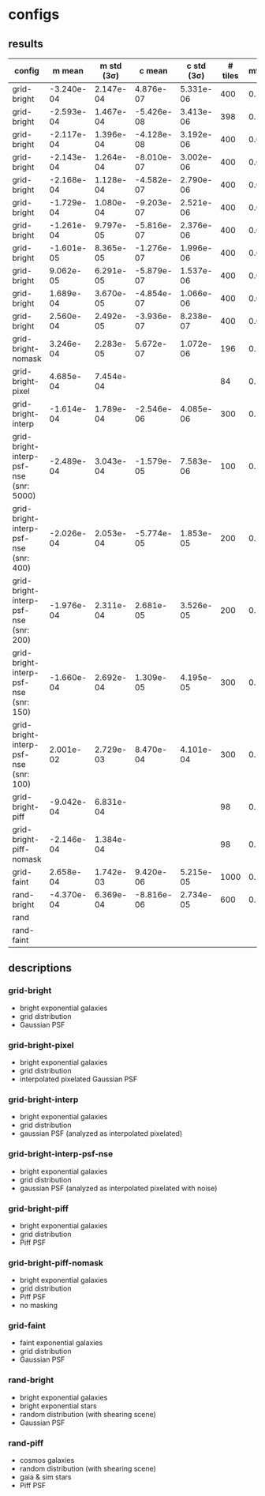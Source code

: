# configs

## results

| config | m mean | m std (3σ) | c mean | c std (3σ) | # tiles | mfrac |
|---|---|---|---|---|---|---|
| grid-bright | -3.240e-04 | 2.147e-04 | 4.876e-07 | 5.331e-06 | 400 | 0.2 |
| grid-bright | -2.593e-04 | 1.467e-04 | -5.426e-08 | 3.413e-06 | 398 | 0.1 |
| grid-bright | -2.117e-04 | 1.396e-04 | -4.128e-08 | 3.192e-06 | 400 | 0.09 |
| grid-bright | -2.143e-04 | 1.264e-04 | -8.010e-07 | 3.002e-06 | 400 | 0.08 |
| grid-bright | -2.168e-04 | 1.128e-04 | -4.582e-07 | 2.790e-06 | 400 | 0.07 |
| grid-bright | -1.729e-04 | 1.080e-04 | -9.203e-07 | 2.521e-06 | 400 | 0.06 |
| grid-bright | -1.261e-04 | 9.797e-05 | -5.816e-07 | 2.376e-06 | 400 | 0.05 |
| grid-bright | -1.601e-05 | 8.365e-05 | -1.276e-07 | 1.996e-06 | 400 | 0.04 |
| grid-bright | 9.062e-05 | 6.291e-05 | -5.879e-07 | 1.537e-06 | 400 | 0.03 |
| grid-bright | 1.689e-04 | 3.670e-05 | -4.854e-07 | 1.066e-06 | 400 | 0.02 |
| grid-bright | 2.560e-04 | 2.492e-05 | -3.936e-07 | 8.238e-07 | 400 | 0.01 |
| grid-bright-nomask | 3.246e-04 | 2.283e-05 | 5.672e-07 | 1.072e-06 | 196 | 0.1 |
| grid-bright-pixel | 4.685e-04 | 7.454e-04 |  |  | 84 | 0.1 |
| grid-bright-interp | -1.614e-04 | 1.789e-04 | -2.546e-06 | 4.085e-06 | 300 | 0.1 |
| grid-bright-interp-psf-nse (snr: 5000) | -2.489e-04 | 3.043e-04 | -1.579e-05 | 7.583e-06 | 100 | 0.1 |
| grid-bright-interp-psf-nse (snr: 400) | -2.026e-04 | 2.053e-04 | -5.774e-05 | 1.853e-05 | 200 | 0.1 |
| grid-bright-interp-psf-nse (snr: 200) | -1.976e-04 | 2.311e-04 | 2.681e-05 | 3.526e-05 | 200 | 0.1 |
| grid-bright-interp-psf-nse (snr: 150) | -1.660e-04 | 2.692e-04 | 1.309e-05 | 4.195e-05 | 300 | 0.1 |
| grid-bright-interp-psf-nse (snr: 100) | 2.001e-02 | 2.729e-03 | 8.470e-04 | 4.101e-04 | 300 | 0.1 |
| grid-bright-piff | -9.042e-04 | 6.831e-04 |  |  | 98 | 0.1 |
| grid-bright-piff-nomask | -2.146e-04 | 1.384e-04 |  |  | 98 | 0.1 |
| grid-faint | 2.658e-04 | 1.742e-03 | 9.420e-06 | 5.215e-05 | 1000 | 0.1 |
| rand-bright | -4.370e-04 | 6.369e-04 | -8.816e-06 | 2.734e-05 | 600 | 0.1 |
| rand |  |  |  |  |  |  |
| rand-faint |  |  |  |  |  |  |

## descriptions

### grid-bright

- bright exponential galaxies
- grid distribution
- Gaussian PSF

### grid-bright-pixel

- bright exponential galaxies
- grid distribution
- interpolated pixelated Gaussian PSF

### grid-bright-interp

- bright exponential galaxies
- grid distribution
- gaussian PSF (analyzed as interpolated pixelated)

### grid-bright-interp-psf-nse

- bright exponential galaxies
- grid distribution
- gaussian PSF (analyzed as interpolated pixelated with noise)

### grid-bright-piff

- bright exponential galaxies
- grid distribution
- Piff PSF

### grid-bright-piff-nomask

- bright exponential galaxies
- grid distribution
- Piff PSF
- no masking

### grid-faint

- faint exponential galaxies
- grid distribution
- Gaussian PSF

### rand-bright

- bright exponential galaxies
- bright exponential stars
- random distribution (with shearing scene)
- Gaussian PSF

### rand-piff

- cosmos galaxies
- random distribution (with shearing scene)
- gaia & sim stars
- Piff PSF
